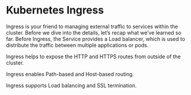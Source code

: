 # Kubernetes Ingress
Ingress is your friend to managing external traffic to services within the cluster. Before we dive into the details, let’s recap what we’ve learned so far. Before Ingress, the Service provides a Load balancer, which is used to distribute the traffic between multiple applications or pods.

Ingress helps to expose the HTTP and HTTPS routes from outside of the cluster.

Ingress enables Path-based and Host-based routing.

Ingress supports Load balancing and SSL termination.